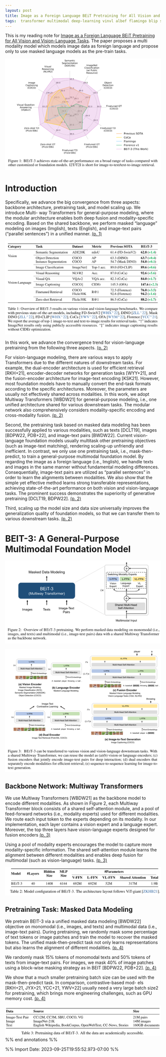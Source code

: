 ```yaml
---
layout: post
title: Image as a Foreign Language BEiT Pretraining for All Vision and Vision-Language Tasks
tags:  transformer multimodal deep-learning vinvl albef flamingo blip simvlm florence coca vfa imglish
---
```


This is my reading note for [Image as a Foreign Language BEiT Pretraining for All Vision and Vision-Language Tasks](http://arxiv.org/abs/2208.10442). The paper proposes a multi modality model which models image data as foreign language and propose only to use masked language models as the pre-train tasks.

![](https://raw.githubusercontent.com/zhangtemplar/zhangtemplar.github.io/master/uPic/wangImageForeignLanguage2022-1-x100-y87.png) 

# Introduction
Specifically, we advance the big convergence from three aspects: backbone architecture, pretraining task, and model scaling up. We introduce Multi- way Transformers for general-purpose modeling, where the modular architecture enables both deep fusion and modality-specific encoding. Based on the shared backbone, we perform masked “language” modeling on images (Imglish), texts (English), and image-text pairs (“parallel sentences”) in a unified manner. [(p. 1)](zotero://open-pdf/library/items/QP59TXSK?page=1&annotation=UCAQJ47R)

![](https://raw.githubusercontent.com/zhangtemplar/zhangtemplar.github.io/master/uPic/wangImageForeignLanguage2022-2-x101-y480.png) 

In this work, we advance the convergence trend for vision-language pretraining from the following three aspects. [(p. 2)](zotero://open-pdf/library/items/QP59TXSK?page=2&annotation=PPV7C8LU)

For vision-language modeling, there are various ways to apply Transformers due to the different natures of downstream tasks. For example, the dual-encoder architecture is used for efficient retrieval [RKH+21], encoder-decoder networks for generation tasks [WYY+21], and the fusion-encoder architecture for image-text encoding [KSK21]. However, most foundation models have to manually convert the end-task formats according to the specific architectures. Moreover, the parameters are usually not effectively shared across modalities. In this work, we adopt Multiway Transformers [WBDW21] for general-purpose modeling, i.e., one unified architecture shared for various downstream tasks. The modular network also comprehensively considers modality-specific encoding and cross-modality fusion. [(p. 2)](zotero://open-pdf/library/items/QP59TXSK?page=2&annotation=EVDWPJIU)

Second, the pretraining task based on masked data modeling has been successfully applied to various modalities, such as texts [DCLT19], images [BDPW22, PDB+22], and image-text pairs [BWDW22].  Current vision-language foundation models usually multitask other pretraining objectives (such as image-text matching), rendering scaling-up unfriendly and inefficient. In contrast, we only use one pretraining task, i.e., mask-then-predict, to train a general-purpose multimodal foundation model. By regarding the image as a foreign language (i.e., Imglish), we handle texts and images in the same manner without fundamental modeling differences. Consequentially, image-text pairs are utilized as “parallel sentences” in order to learn the alignments between modalities. We also show that the simple yet effective method learns strong transferable representations, achieving state-of-the-art performance on both vision and vision-language tasks. The prominent success demonstrates the superiority of generative pretraining [DCLT19, BDPW22]. [(p. 2)](zotero://open-pdf/library/items/QP59TXSK?page=2&annotation=JASA7P84)

Third, scaling up the model size and data size universally improves the generalization quality of foundation models, so that we can transfer them to various downstream tasks. [(p. 2)](zotero://open-pdf/library/items/QP59TXSK?page=2&annotation=F5NRDIVN)

# BEIT-3: A General-Purpose Multimodal Foundation Model
![](https://raw.githubusercontent.com/zhangtemplar/zhangtemplar.github.io/master/uPic/wangImageForeignLanguage2022-3-x101-y507.png) 

![](https://raw.githubusercontent.com/zhangtemplar/zhangtemplar.github.io/master/uPic/wangImageForeignLanguage2022-4-x101-y397.png) 

## Backbone Network: Multiway Transformers
We use Multiway Transformers [WBDW21] as the backbone model to encode different modalities. As shown in Figure 2, each Multiway Transformer block consists of a shared self-attention module, and a pool of feed-forward networks (i.e., modality experts) used for different modalities. We route each input token to the experts depending on its modality. In our implementation, each layer contains a vision expert and a language expert. Moreover, the top three layers have vision-language experts designed for fusion encoders [(p. 3)](zotero://open-pdf/library/items/QP59TXSK?page=3&annotation=H5ER6B9I)

Using a pool of modality experts encourages the model to capture more modality-specific information. The shared self-attention module learns the alignment between different modalities and enables deep fusion for multimodal (such as vision-language) tasks. [(p. 3)](zotero://open-pdf/library/items/QP59TXSK?page=3&annotation=WMFJDN54)

![](https://raw.githubusercontent.com/zhangtemplar/zhangtemplar.github.io/master/uPic/wangImageForeignLanguage2022-5-x103-y651.png) 

## Pretraining Task: Masked Data Modeling
We pretrain BEIT-3 via a unified masked data modeling [BWDW22] objective on monomodal (i.e., images, and texts) and multimodal data (i.e., image-text pairs). During pretraining, we randomly mask some percentage of text tokens or image patches and train the model to recover the masked tokens. 
The unified mask-then-predict task not only learns representations but also learns the alignment of different modalities. [(p. 4)](zotero://open-pdf/library/items/QP59TXSK?page=4&annotation=X77SQSPH)

We randomly mask 15% tokens of monomodal texts and 50% tokens of texts from image-text pairs. For images, we mask 40% of image patches using a block-wise masking strategy as in BEIT [BDPW22, PDB+22]. [(p. 4)](zotero://open-pdf/library/items/QP59TXSK?page=4&annotation=ZAWJ3PU6)

We show that a much smaller pretraining batch size can be used with the mask-then-predict task. In comparison, contrastive-based mod- els [RKH+21, JYX+21, YCC+21, YWV+22] usually need a very large batch size2 for pretraining, which brings more engineering challenges, such as GPU memory cost. [(p. 4)](zotero://open-pdf/library/items/QP59TXSK?page=4&annotation=E6QVSJIP)

![](https://raw.githubusercontent.com/zhangtemplar/zhangtemplar.github.io/master/uPic/wangImageForeignLanguage2022-5-x108-y569.png)  %% end annotations %%

%% Import Date: 2023-09-25T19:55:52.973-07:00 %%
